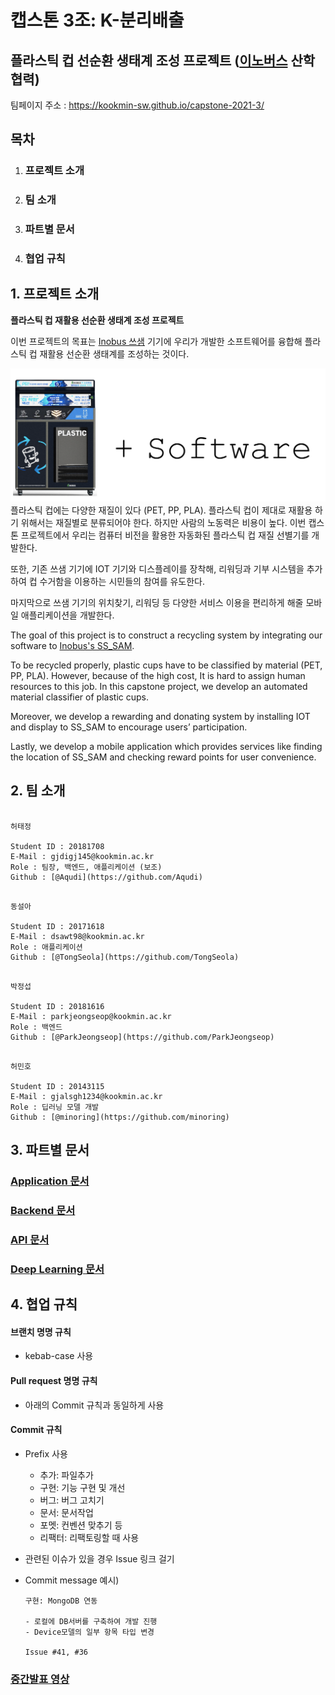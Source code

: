 # 캡스톤 3조: K-분리배출
## 플라스틱 컵 선순환 생태계 조성 프로젝트 ([이노버스](https://www.inobus.co.kr/) 산학협력)

팀페이지 주소 : https://kookmin-sw.github.io/capstone-2021-3/ 

## 목차
1. ### 프로젝트 소개
2. ### 팀 소개
3. ### 파트별 문서
4. ### 협업 규칙


## 1. 프로젝트 소개

**플라스틱 컵 재활용 선순환 생태계 조성 프로젝트**

이번 프로젝트의 목표는 [Inobus 쓰샘](https://www.inobus.co.kr/story) 기기에 우리가 개발한 소프트웨어를 융합해 플라스틱 컵 재활용 선순환 생태계를 조성하는 것이다.

![ssam image](resources/SS_SAM.png)
플라스틱 컵에는 다양한 재질이 있다 (PET, PP, PLA). 플라스틱 컵이 제대로 재활용 하기 위해서는 재질별로 분류되어야 한다. 하지만 사람의 노동력은 비용이 높다. 이번 캡스톤 프로젝트에서 우리는 컴퓨터 비전을 활용한 자동화된 플라스틱 컵 재질 선별기를 개발한다.

또한, 기존 쓰샘 기기에 IOT 기기와 디스플레이를 장착해, 리워딩과 기부 시스템을 추가하여 컵 수거함을 이용하는 시민들의 참여를 유도한다.

마지막으로 쓰샘 기기의 위치찾기, 리워딩 등 다양한 서비스 이용을 편리하게 해줄 모바일 애플리케이션을 개발한다.

The goal of this project is to construct a recycling system by integrating our software to [Inobus's SS_SAM](https://www.inobus.co.kr/story).

To be recycled properly, plastic cups have to be classified by material (PET, PP, PLA). However, because of the high cost, It is hard to assign human resources to this job. In this capstone project, we develop an automated material classifier of plastic cups.

Moreover, we develop a rewarding and donating system by installing IOT and display to SS_SAM to encourage users’ participation.

Lastly, we develop a mobile application which provides services like finding the location of SS_SAM and checking reward points for user convenience.

## 2. 팀 소개

```

허태정

Student ID : 20181708
E-Mail : gjdigj145@kookmin.ac.kr
Role : 팀장, 백엔드, 애플리케이션 (보조)
Github : [@Aqudi](https://github.com/Aqudi)

```

```

동설아

Student ID : 20171618
E-Mail : dsawt98@kookmin.ac.kr
Role : 애플리케이션
Github : [@TongSeola](https://github.com/TongSeola)

```

```

박정섭

Student ID : 20181616
E-Mail : parkjeongseop@kookmin.ac.kr
Role : 백엔드
Github : [@ParkJeongseop](https://github.com/ParkJeongseop)

```

```

허민호

Student ID : 20143115
E-Mail : gjalsgh1234@kookmin.ac.kr
Role : 딥러닝 모델 개발
Github : [@minoring](https://github.com/minoring)

```

## 3. 파트별 문서

### [Application 문서](app/)

### [Backend 문서](backend/)

### [API 문서](https://kookmin-sw.github.io/capstone-2021-3/backend/docs.html)

### [Deep Learning 문서](deep_learning/)


## 4. 협업 규칙

#### 브랜치 명명 규칙

- kebab-case 사용

#### Pull request 명명 규칙

- 아래의 Commit 규칙과 동일하게 사용

#### Commit 규칙

- Prefix 사용
  - 추가: 파일추가
  - 구현: 기능 구현 및 개선
  - 버그: 버그 고치기
  - 문서: 문서작업
  - 포멧: 컨벤션 맞추기 등
  - 리팩터: 리팩토링할 때 사용
- 관련된 이슈가 있을 경우 Issue 링크 걸기
- Commit message 예시)

  ```
  구현: MongoDB 연동

  - 로컬에 DB서버를 구축하여 개발 진행
  - Device모델의 일부 항목 타입 변경

  Issue #41, #36
  ```

### [중간발표 영상](https://www.youtube.com/watch?v=s_GYntMXemY)

